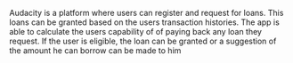 Audacity is a platform where users can register and request for loans. This loans can be granted based on the users transaction histories.
The app is able to calculate the users capability of of paying back any loan they request. If the user is eligible, the loan can be granted or a suggestion of the amount he can borrow can be made to him